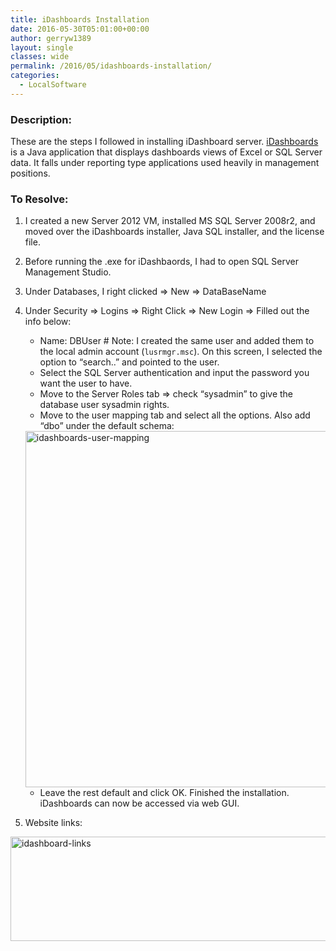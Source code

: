 ```yaml
---
title: iDashboards Installation
date: 2016-05-30T05:01:00+00:00
author: gerryw1389
layout: single
classes: wide
permalink: /2016/05/idashboards-installation/
categories:
  - LocalSoftware
---
```

<!--more-->

### Description:

These are the steps I followed in installing iDashboard server. [iDashboards](https://www.idashboards.com) is a Java application that displays dashboards views of Excel or SQL Server data. It falls under reporting type applications used heavily in management positions.

### To Resolve:

1. I created a new Server 2012 VM, installed MS SQL Server 2008r2, and moved over the iDashboards installer, Java SQL installer, and the license file.

2. Before running the .exe for iDashbaords, I had to open SQL Server Management Studio.

3. Under Databases, I right clicked => New => DataBaseName

4. Under Security => Logins => Right Click => New Login => Filled out the info below:

   - Name: DBUser # Note: I created the same user and added them to the local admin account (`lusrmgr.msc`). On this screen, I selected the option to &#8220;search..&#8221; and pointed to the user.
   - Select the SQL Server authentication and input the password you want the user to have.
   - Move to the Server Roles tab => check &#8220;sysadmin&#8221; to give the database user sysadmin rights.
   - Move to the user mapping tab and select all the options. Also add &#8220;dbo&#8221; under the default schema:

   <img class="size-full wp-image-669 aligncenter" src="https://automationadmin.com/assets/images/uploads/2016/09/idashboards-user-mapping.png" alt="idashboards-user-mapping" width="559" height="570" srcset="https://automationadmin.com/assets/images/uploads/2016/09/idashboards-user-mapping.png 559w, https://automationadmin.com/assets/images/uploads/2016/09/idashboards-user-mapping-294x300.png 294w" sizes="(max-width: 559px) 100vw, 559px" />

   - Leave the rest default and click OK. Finished the installation. iDashboards can now be accessed via web GUI.

5. Website links:

  <img class="alignnone size-full wp-image-668" src="https://automationadmin.com/assets/images/uploads/2016/09/idashboard-links.png" alt="idashboard-links" width="521" height="167" srcset="https://automationadmin.com/assets/images/uploads/2016/09/idashboard-links.png 521w, https://automationadmin.com/assets/images/uploads/2016/09/idashboard-links-300x96.png 300w" sizes="(max-width: 521px) 100vw, 521px" />


